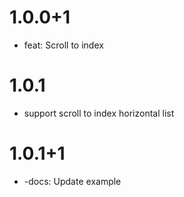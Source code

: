 # 1.0.0+1

- feat: Scroll to index

# 1.0.1

- support scroll to index horizontal list

# 1.0.1+1

- -docs: Update example
